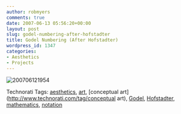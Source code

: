 ```yaml
---
author: robmyers
comments: true
date: 2007-06-13 05:56:20+00:00
layout: post
slug: godel-numbering-after-hofstadter
title: Godel Numbering (After Hofstadter)
wordpress_id: 1347
categories:
- Aesthetics
- Projects
---
```


![200706121954](/wp-content/uploads/2007/06/200706121954.jpg)  


Technorati Tags: [aesthetics](http://www.technorati.com/tag/aesthetics), [art](http://www.technorati.com/tag/art), [conceptual art](http://www.technorati.com/tag/conceptual art), [Godel](http://www.technorati.com/tag/Gödel), [Hofstadter](http://www.technorati.com/tag/Hofstadter), [mathematics](http://www.technorati.com/tag/mathematics), [notation](http://www.technorati.com/tag/notation)

  


